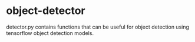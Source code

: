 # object-detector
detector.py contains functions that can be useful for object detection using tensorflow object detection models.

